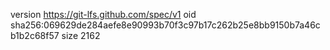 version https://git-lfs.github.com/spec/v1
oid sha256:069629de284aefe8e90993b70f3c97b17c262b25e8bb9150b7a46cb1b2c68f57
size 2162
